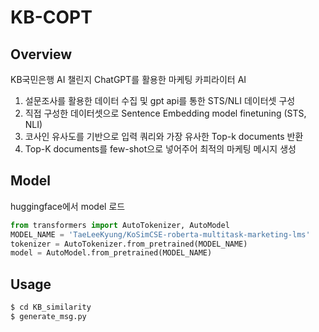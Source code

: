 # KB-COPT

## Overview
KB국민은행 AI 챌린지 
ChatGPT를 활용한 마케팅 카피라이터 AI
1) 설문조사를 활용한 데이터 수집 및 gpt api를 통한 STS/NLI 데이터셋 구성
2) 직접 구성한 데이터셋으로 Sentence Embedding model finetuning (STS, NLI)
3) 코사인 유사도를 기반으로 입력 쿼리와 가장 유사한 Top-k documents 반환
4) Top-K documents를 few-shot으로 넣어주어 최적의 마케팅 메시지 생성

## Model
huggingface에서 model 로드

```python
from transformers import AutoTokenizer, AutoModel
MODEL_NAME = 'TaeLeeKyung/KoSimCSE-roberta-multitask-marketing-lms'
tokenizer = AutoTokenizer.from_pretrained(MODEL_NAME)
model = AutoModel.from_pretrained(MODEL_NAME)
```

## Usage
```bash
$ cd KB_similarity
$ generate_msg.py
```
